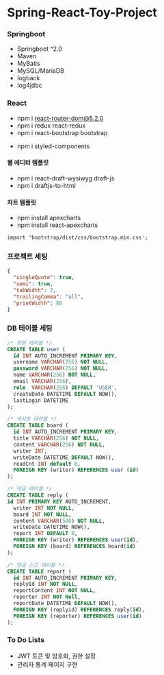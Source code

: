 # Spring-React-Toy-Project

### Springboot

- Springboot ^2.0
- Maven
- MyBatis
- MySQL/MariaDB
- logback
- log4jdbc
<!--
- Security
- OAuth2
  -->

### React

- npm i react-router-dom@5.2.0
- npm i redux react-redux
- npm i react-bootstrap bootstrap
<!--
- npm i react-summernote
- npm i jquery
  -->
- npm i styled-components

#### 웹 에디터 템플릿

- npm i react-draft-wysiwyg draft-js
- npm i draftjs-to-html

#### 차트 템플릿

- npm install apexcharts
- npm install react-apexcharts

```txt
import 'bootstrap/dist/css/bootstrap.min.css';
```

### 프로젝트 세팅

```json
{
  "singleQuote": true,
  "semi": true,
  "tabWidth": 2,
  "trailingComma": "all",
  "printWidth": 80
}
```

### DB 테이블 세팅

```sql
/* 회원 테이블 */
CREATE TABLE user (
  id INT AUTO_INCREMENT PRIMARY KEY,
  username VARCHAR(256) NOT NULL,
  password VARCHAR(256) NOT NULL,
  name VARCHAR(256) NOT NULL,
  email VARCHAR(256),
  role  VARCHAR(256) DEFAULT 'USER',
  createDate DATETIME DEFAULT NOW(),
  lastLogin DATETIME
);

/* 게시판 테이블 */
CREATE TABLE board (
  id INT AUTO_INCREMENT PRIMARY KEY,
  title VARCHAR(256) NOT NULL,
  content VARCHAR(256) NOT NULL,
  writer INT,
  writeDate DATETIME DEFAULT NOW(),
  readCnt INT default 0,
  FOREIGN KEY (writer) REFERENCES user (id)
);

/* 댓글 테이블 */
CREATE TABLE reply (
id INT PRIMARY KEY AUTO_INCREMENT,
  writer INT NOT NULL,
  board INT NOT NULL,
  content VARCHAR(500) NOT NULL,
  writeDate DATETIME NOW(),
  report INT DEFAULT 0,
  FOREIGN KEY (writer) REFERENCES user(id),
  FOREIGN KEY (board) REFERENCES board(id)
);

/* 댓글 신고 테이블 */
CREATE TABLE report (
  id INT AUTO_INCREMENT PRIMARY KEY,
  replyId INT NOT NULL,
  reportContent INT NOT NULL,
  reporter INT NOT Null,
  reportDate DATETIME DEFAULT NOW(),
  FOREIGN KEY (replyid) REFERENCES reply(id),
  FOREIGN KEY (reporter) REFERENCES user(id)
);
```

### To Do Lists

- JWT 토큰 및 암호화, 권한 설정
- 관리자 통계 페이지 구현
